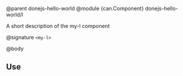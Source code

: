 @parent donejs-hello-world
@module {can.Component} donejs-hello-world/l <my-l>

A short description of the my-l component

@signature `<my-l>`

@body

## Use

